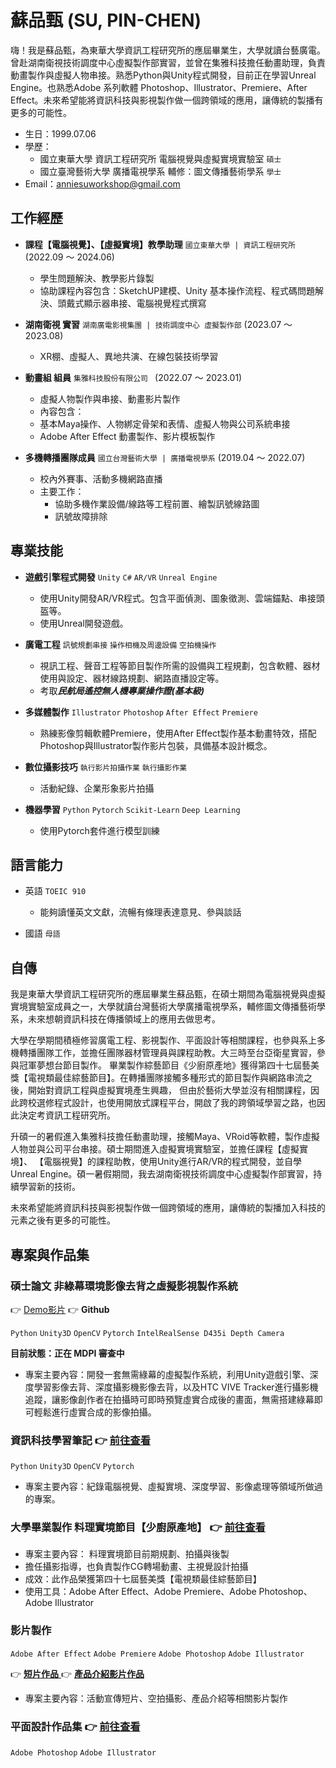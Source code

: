 # 蘇品甄 (SU, PIN-CHEN)

嗨！我是蘇品甄，為東華大學資訊工程研究所的應屆畢業生，大學就讀台藝廣電。曾赴湖南衛視技術調度中心虛擬製作部實習，並曾在集雅科技擔任動畫助理，負責動畫製作與虛擬人物串接。熟悉Python與Unity程式開發，目前正在學習Unreal Engine。也熟悉Adobe 系列軟體 Photoshop、Illustrator、Premiere、After Effect。未來希望能將資訊科技與影視製作做一個跨領域的應用，讓傳統的製播有更多的可能性。

- 生日：1999.07.06
- 學歷：
  - 國立東華大學 資訊工程研究所 電腦視覺與虛擬實境實驗室 `碩士`
  - 國立臺灣藝術大學 廣播電視學系 輔修：圖文傳播藝術學系 `學士`
- Email：anniesuworkshop@gmail.com

## 工作經歷 
- **課程【電腦視覺】、【虛擬實境】教學助理**  `國立東華大學 | 資訊工程研究所` (2022.09 ～ 2024.06)
  -  學生問題解決、教學影片錄製
  - 協助課程內容包含：SketchUP建模、Unity 基本操作流程、程式碼問題解決、頭戴式顯示器串接、電腦視覺程式撰寫
 
- **湖南衛視 實習**  `湖南廣電影視集團 | 技術調度中心 虛擬製作部` (2023.07 ～ 2023.08)
  -  XR棚、虛擬人、異地共演、在線包裝技術學習

- **動畫組 組員**  `集雅科技股份有限公司 ` (2022.07 ～ 2023.01)
  -  虛擬人物製作與串接、動畫影片製作
  - 內容包含：
  - 基本Maya操作、人物綁定骨架和表情、虛擬人物與公司系統串接
  - Adobe After Effect 動畫製作、影片模板製作
 
- **多機轉播團隊成員**  `國立台灣藝術大學 | 廣播電視學系` (2019.04 ～ 2022.07)
  - 校內外賽事、活動多機網路直播
  - 主要工作：
      - 協助多機作業設備/線路等工程前置、繪製訊號線路圖
      - 訊號故障排除

## 專業技能
- **遊戲引擎程式開發** `Unity` `C#` `AR/VR` `Unreal Engine`
  -  使用Unity開發AR/VR程式。包含平面偵測、圖象徵測、雲端錨點、串接頭盔等。
  -  使用Unreal開發遊戲。

- **廣電工程** `訊號規劃串接` `操作相機及周邊設備` `空拍機操作`
  -  視訊工程、聲音工程等節目製作所需的設備與工程規劃，包含軟體、器材使用與設定、器材線路規劃、網路直播設定等。
  -  考取***民航局遙控無人機專業操作證(基本級)***

- **多媒體製作** `Illustrator` `Photoshop` `After Effect` `Premiere`
  -  熟練影像剪輯軟體Premiere，使用After Effect製作基本動畫特效，搭配Photoshop與Illustrator製作影片包裝，具備基本設計概念。
 
- **數位攝影技巧** `執行影片拍攝作業` `執行攝影作業`
  -  活動紀錄、企業形象影片拍攝

- **機器學習** `Python` `Pytorch` `Scikit-Learn` `Deep Learning`
  -  使用Pytorch套件進行模型訓練
 
## 語言能力
- 英語  `TOEIC 910`
  -   能夠讀懂英文文獻，流暢有條理表達意見、參與談話

- 國語  `母語`

## 自傳

我是東華大學資訊工程研究所的應屆畢業生蘇品甄，在碩士期間為電腦視覺與虛擬實境實驗室成員之一，大學就讀台灣藝術大學廣播電視學系，輔修圖文傳播藝術學系，未來想朝資訊科技在傳播領域上的應用去做思考。

大學在學期間積極修習廣電工程、影視製作、平面設計等相關課程，也參與系上多機轉播團隊工作，並擔任團隊器材管理員與課程助教。大三時至台亞衛星實習，參與冠軍夢想台節目製作。
畢業製作綜藝節目《少廚原產地》獲得第四十七屆藝美獎【電視類最佳綜藝節目】。在轉播團隊接觸多種形式的節目製作與網路串流之後，開始對資訊工程與虛擬實境產生興趣，
但由於藝術大學並沒有相關課程，因此跨校選修程式設計，也使用開放式課程平台，開啟了我的跨領域學習之路，也因此決定考資訊工程研究所。

升碩一的暑假進入集雅科技擔任動畫助理，接觸Maya、VRoid等軟體，製作虛擬人物並與公司平台串接。碩士期間進入虛擬實境實驗室，並擔任課程【虛擬實境】、
【電腦視覺】的課程助教，使用Unity進行AR/VR的程式開發，並自學Unreal Engine。碩一暑假期間，我去湖南衛視技術調度中心虛擬製作部實習，持續學習新的技術。

未來希望能將資訊科技與影視製作做一個跨領域的應用，讓傳統的製播加入科技的元素之後有更多的可能性。

## 專案與作品集

### 碩士論文 非綠幕環境影像去背之虛擬影視製作系統 
:point_right: [Demo影片](https://youtu.be/oG4jsXeynFw)  :point_right: **Github**

`Python` `Unity3D` `OpenCV` `Pytorch` `IntelRealSense D435i Depth Camera`

**目前狀態：正在 MDPI 審查中**
- 專案主要內容：開發一套無需綠幕的虛擬製作系統，利用Unity遊戲引擎、深度學習影像去背、深度攝影機影像去背，以及HTC VIVE Tracker進行攝影機追蹤，讓影像創作者在拍攝時可即時預覽虛實合成後的畫面，無需搭建綠幕即可輕鬆進行虛實合成的影像拍攝。


### 資訊科技學習筆記  :point_right: [前往查看](https://hackmd.io/@pinzhensu/SkejGDAdh)
`Python` `Unity3D` `OpenCV` `Pytorch` 
- 專案主要內容：紀錄電腦視覺、虛擬實境、深度學習、影像處理等領域所做過的專案。

### 大學畢業製作 料理實境節目【少廚原產地】 :point_right: [前往查看](https://www.youtube.com/playlist?list=PLXNlI0RL4EATT7uEkRsL6ETwup_l7u6xt)
- 專案主要內容： 料理實境節目前期規劃、拍攝與後製
- 擔任攝影指導，也負責製作CG轉場動畫、主視覺設計拍攝
- 成效：此作品榮獲第四十七屆藝美獎【電視類最佳綜藝節目】
- 使用工具：Adobe After Effect、Adobe Premiere、Adobe Photoshop、Adobe Illustrator

### 影片製作 
`Adobe After Effect` `Adobe Premiere` `Adobe Photoshop` `Adobe Illustrator`

:point_right: [**短片作品** ](https://youtube.com/playlist?list=PLMD-3xLUOcdw_hhHwGiPHyIYV72QVqqBx&si=OzbuakD-VX_KTfGa) 
:point_right: [**產品介紹影片作品**](https://youtube.com/playlist?list=PLMD-3xLUOcdzwiowNk0sIzb5T9fxFs59S&si=47ze7KPXupO-Num1)

- 專案主要內容：活動宣傳短片、空拍攝影、產品介紹等相關影片製作

### 平面設計作品集 :point_right: [前往查看](https://photos.app.goo.gl/DVMdfTH6XSgJM5dp7)
`Adobe Photoshop` `Adobe Illustrator`




